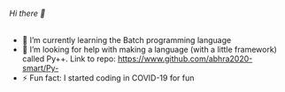 ###### Hi there 👋

- 🌱 I’m currently learning the Batch programming language
- 🤔 I’m looking for help with making a language (with a little framework) called Py++. Link to repo: https://www.github.com/abhra2020-smart/Py-
- ⚡ Fun fact: I started coding in COVID-19 for fun
